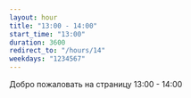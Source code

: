 ```yaml
---
layout: hour
title: "13:00 - 14:00"
start_time: "13:00"
duration: 3600
redirect_to: "/hours/14"
weekdays: "1234567"
---
```


<!-- Содержимое для отображения в 13:00 - 14:00 -->
<p>Добро пожаловать на страницу 13:00 - 14:00</p>
